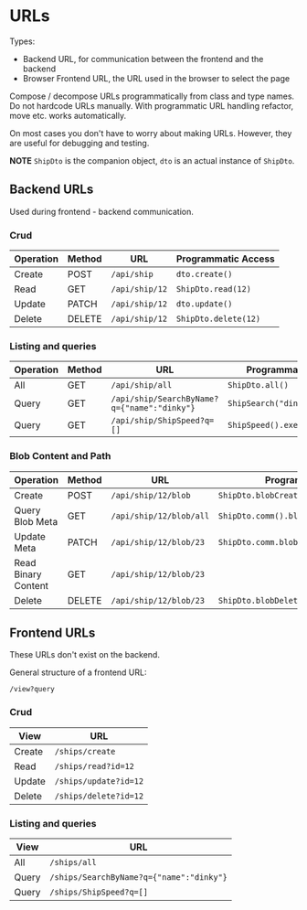 # URLs

Types:

- Backend URL, for communication between the frontend and the backend
- Browser Frontend URL, the URL used in the browser to select the page

Compose / decompose URLs programmatically from class and type names. Do not hardcode URLs manually. With programmatic
URL handling refactor, move etc. works automatically.

On most cases you don't have to worry about making URLs. However, they are useful for debugging and testing.

**NOTE** `ShipDto` is the companion object, `dto` is an actual instance of `ShipDto`.

## Backend URLs

Used during frontend - backend communication.

### Crud

| Operation | Method | URL | Programmatic Access |
| ---- | --- | --- | --- |
| Create | POST | `/api/ship` | `dto.create()` |
| Read | GET | `/api/ship/12` | `ShipDto.read(12)`
| Update | PATCH | `/api/ship/12` | `dto.update()` |
| Delete | DELETE | `/api/ship/12` | `ShipDto.delete(12)` |

### Listing and queries

| Operation | Method | URL | Programmatic Access |
| ---- | --- | --- | --- |
| All | GET | `/api/ship/all` | `ShipDto.all()` |
| Query | GET | `/api/ship/SearchByName?q={"name":"dinky"}` | `ShipSearch("dinky").execute()` | 
| Query | GET | `/api/ship/ShipSpeed?q=[]` | `ShipSpeed().execute()`

### Blob Content and Path

| Operation | Method | URL | Programmatic Access |
| ---- | --- | --- | --- |
| Create | POST | `/api/ship/12/blob` | `ShipDto.blobCreate(...)` |
| Query Blob Meta | GET | `/api/ship/12/blob/all` | `ShipDto.comm().blobMetaRead(dataRecordId)` |
| Update Meta | PATCH | `/api/ship/12/blob/23` | `ShipDto.comm.blobMetaUpdate()` |
| Read Binary Content | GET | `/api/ship/12/blob/23` | |
| Delete | DELETE | `/api/ship/12/blob/23` | `ShipDto.blobDelete(23)` |

## Frontend URLs

These URLs don't exist on the backend.

General structure of a frontend URL:

`/view?query`

### Crud

| View | URL |
| ---- | --- |
| Create | `/ships/create` |
| Read | `/ships/read?id=12` |
| Update | `/ships/update?id=12` |
| Delete | `/ships/delete?id=12` |

### Listing and queries

| View | URL |
| ---- | --- |
| All | `/ships/all` |
| Query | `/ships/SearchByName?q={"name":"dinky"}` |
| Query | `/ships/ShipSpeed?q=[]` |
